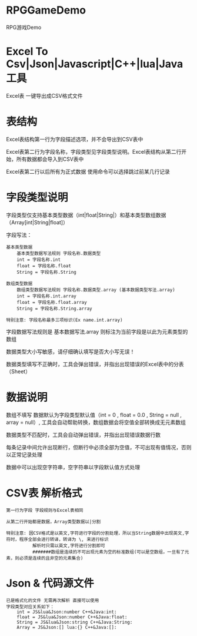 # RPGGameDemo
RPG游戏Demo

# Excel To Csv|Json|Javascript|C++|lua|Java 工具

Excel表 一键导出成CSV格式文件

# 表结构

Excel表结构第一行为字段描述选项，并不会导出到CSV表中

Excel表第二行为字段名称，字段类型见字段类型说明。Excel表结构从第二行开始，所有数据都会导入到CSV表中

Excel表第二行以后所有为正式数据 使用命令可以选择跳过前某几行记录

# 字段类型说明

字段类型仅支持基本类型数据（int|float|String|）和基本类型数组数据（Array[int|String|float]）

字段写法：
	
	基本类型数据
		基本类型数据写法规则 字段名称.数据类型
		int = 字段名称.int
		float = 字段名称.float
		String = 字段名称.String
	
	数组类型数据
		数组类型数据写法规则 字段名称.数据类型.array (基本数据类型写法.array)
		int = 字段名称.int.array
		float = 字段名称.float.array
		String = 字段名称.String.array
		
	特别注意: 字段名称最多三项标识(Ex name.int.array)
		

字段数据写法规则是 基本数据写法.array 则标注为当前字段是以此为元素类型的数组

数据类型大小写敏感，请仔细确认填写是否大小写无误！

数据类型填写不正确时，工具会弹出错误，并指出出现错误的Excel表中的分表（Sheet）

# 数据说明

数组不填写 数据默认为字段类型默认值（int = 0 , float = 0.0 , String = null , array = null）, 工具会自动帮助转换，数组数据会将空值全部转换成无元素数组   

数据类型不匹配时，工具会自动弹出错误，并指出出现错误数据行数

每条记录中间允许出现断行，但断行中必须全部为空值，不可出现有值情况，否则以正常记录处理

数据中可以出现空字符串，空字符串以字段默认值方式处理


# CSV表 解析格式

	第一行为字段 字段规则与Excel表相同
	
	从第二行开始都是数据，Array类型数据以|分割
	
	特别注意: 因CSV格式是以英文,字符进行字段的分割处理，所以当String数据中出现英文,字符时，程序全部会进行转译，转译为 \, 来进行标识
			  解析时只需以英文,字符进行分割即可
			  #######数组是连续的不可出现元素为空的标准数组(可以是空数组，一旦有了元素，则必须是连续的且非空的元素集合)

# Json & 代码源文件 

	已是格式化的文件 无需再次解析 直接可以使用
	字段类型对应关系如下：
		int = JS&lua&Json:number C++&Java:int:
		float = JS&lua&Json:number C++&Java:float:
		String = JS&lua&Json:string C++&Java:String:
		Array = JS&Json:[] lua:{} C++&Java:[]:






























